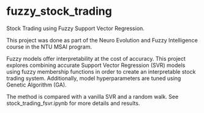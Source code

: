 # fuzzy_stock_trading
Stock Trading using Fuzzy Support Vector Regression.

This project was done as part of the Neuro Evolution and Fuzzy Intelligence course in the NTU MSAI program.

Fuzzy models offer interpretability at the cost of accuracy. This project explores combining accurate Support Vector Regression (SVR) models using fuzzy membership functions in order to create an interpretable stock trading system. Additionally, model hyperparameters are tuned using Genetic Algorithm (GA).

The method is compared with a vanilla SVR and a random walk.
See stock_trading_fsvr.ipynb for more details and results.
